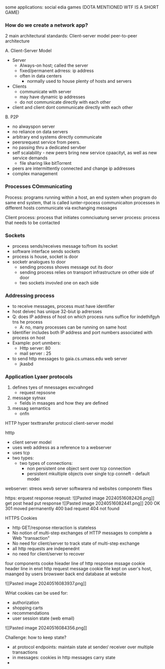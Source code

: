 
some applications:
social edia
games (DOTA MENTIONED WTF IS A SHORT GAME)

### How do we create a network app?

2 main architectural standards:
Client-server model
peer-to-peer architecture

A. Client-Server Model
- Server
	- Always-on host; called the server
	-  fixed/permanent adrress: ip address
	- often in data centers
		- normally used to house plenty of hosts and servers
- Clients
	- communicate with server
	- may have dynamic ip addresses
	- do not communicate directly with each other 
- client and client dont communicate directly with each other

B. P2P
- no alwayspon server
- no reliance on data servers
- arbitrary end systems directly communicate
- peersrequest service from peers.
- no passing thru a dedicated servber
- self scalability - new peers bring new service cpaacityt, as well as new service demands
	- file sharing like bitTorrent
- peers are intermittently connected and change ip addresses
- complex management

### Processes COmmunicating 

Process: programs running within a host, an end system
	when program do same end system, that is called iunter-rpocess communicaiton
 processes in different hosts communicate via exchanging messages
 
Client process: process that initiates comnciuatung
server process: process that needs to be contacted 

### Sockets

- process sends/receives message to/from its socket
- software interface sends sockets
- process is house, socket is door
- socketr analogues to door 
	- sending process shoves message out its door 
	- sending process relies on transport infrastructure on other side of door
	- two sockets invovled one on each side

### Addressing process
- to receive messages, process must have identifier
- host deivec has unique 32-biut ip adrersses
- Q: does IP address of host on which process runs suffice for indethifgyh tns he process
	- A: no, many processes can be running on same host
- Identifier includes both IP address and port numbers associated with process on host
- Example: port unmbers:
	- Http server: 80
	- mail server : 25
- to send http messages to gaia.cs.umass.edu web server
	- jkasbd

### Application Lyaer protocols

1. defines tyes of mnessages excvahnged
	- request repsosne
2. message sytnax
	- fields in msasges and how they are defined
3. messag semantics
	- onfn

HTTP hyper texttransfer protocol
	client-server model

htttp
- client server model
- uses web address as a reference to a webserver
- uses tcp
- two types:
	- two types of connections:
		- non persistent one object sent over tcp connection
		- persistent mkultiple objects over single tcp conneft - default modei

webserver: streos wevb server softwarera nd websites componetn flkes

https: erquest response
	reqeust:
	![[Pasted image 20240516082426.png]]
		get
		post
		head
		put
	response
	![[Pasted image 20240516082441.png]]
		200 OK
		301 moved permanently
		400 bad request
		404 not found

HTTPS Cookies
- http GET/response nteraction is stateless
- No notion of multi-step exchanges of HTTP messages to complete a Web "transaction"
- No need for client/server to track state of multi-step exchange
- all http requests are indepenednt 
- no need for client/server to recover 

four components
cooke hieader line of http response mssage
cookie header line in enxt http request message
cookie file kept on user's host, maanged by users browswer
back end database at website

![[Pasted image 20240516083937.png]]

WHat cookies can be used for:
- authorization
- shopping carts
- recommendations
- user session state (web email)

![[Pasted image 20240516084356.png]]

Challenge: how to keep state?
- at protocol endpoints: maintain state at sender/ receiver over multiple transactions
- in messages: cookies in http messages carry state
- 